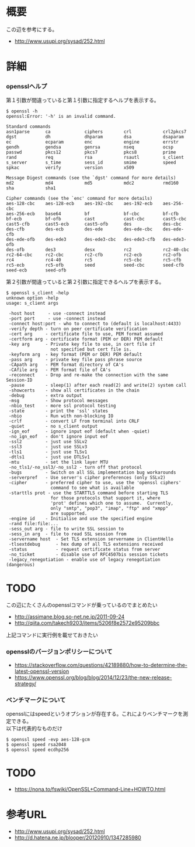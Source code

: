 # 概要
この辺を参考にする。
- http://www.usupi.org/sysad/252.html

# 詳細

### opensslヘルプ
第１引数が間違っていると第１引数に指定するヘルプを表示する。
```
$ openssl -h
openssl:Error: '-h' is an invalid command.

Standard commands
asn1parse      ca             ciphers        crl            crl2pkcs7      
dgst           dh             dhparam        dsa            dsaparam       
ec             ecparam        enc            engine         errstr         
gendh          gendsa         genrsa         nseq           ocsp           
passwd         pkcs12         pkcs7          pkcs8          prime          
rand           req            rsa            rsautl         s_client       
s_server       s_time         sess_id        smime          speed          
spkac          verify         version        x509           

Message Digest commands (see the `dgst' command for more details)
md2            md4            md5            mdc2           rmd160         
sha            sha1           

Cipher commands (see the `enc' command for more details)
aes-128-cbc    aes-128-ecb    aes-192-cbc    aes-192-ecb    aes-256-cbc    
aes-256-ecb    base64         bf             bf-cbc         bf-cfb         
bf-ecb         bf-ofb         cast           cast-cbc       cast5-cbc      
cast5-cfb      cast5-ecb      cast5-ofb      des            des-cbc        
des-cfb        des-ecb        des-ede        des-ede-cbc    des-ede-cfb    
des-ede-ofb    des-ede3       des-ede3-cbc   des-ede3-cfb   des-ede3-ofb   
des-ofb        des3           desx           rc2            rc2-40-cbc     
rc2-64-cbc     rc2-cbc        rc2-cfb        rc2-ecb        rc2-ofb        
rc4            rc4-40         rc5            rc5-cbc        rc5-cfb        
rc5-ecb        rc5-ofb        seed           seed-cbc       seed-cfb       
seed-ecb       seed-ofb       
```

第２引数が間違っていると第２引数に指定できるヘルプを表示する。
```
$ openssl s_client -help
unknown option -help
usage: s_client args

 -host host     - use -connect instead
 -port port     - use -connect instead
 -connect host:port - who to connect to (default is localhost:4433)
 -verify depth - turn on peer certificate verification
 -cert arg     - certificate file to use, PEM format assumed
 -certform arg - certificate format (PEM or DER) PEM default
 -key arg      - Private key file to use, in cert file if
                 not specified but cert file is.
 -keyform arg  - key format (PEM or DER) PEM default
 -pass arg     - private key file pass phrase source
 -CApath arg   - PEM format directory of CA's
 -CAfile arg   - PEM format file of CA's
 -reconnect    - Drop and re-make the connection with the same Session-ID
 -pause        - sleep(1) after each read(2) and write(2) system call
 -showcerts    - show all certificates in the chain
 -debug        - extra output
 -msg          - Show protocol messages
 -nbio_test    - more ssl protocol testing
 -state        - print the 'ssl' states
 -nbio         - Run with non-blocking IO
 -crlf         - convert LF from terminal into CRLF
 -quiet        - no s_client output
 -ign_eof      - ignore input eof (default when -quiet)
 -no_ign_eof   - don't ignore input eof
 -ssl2         - just use SSLv2
 -ssl3         - just use SSLv3
 -tls1         - just use TLSv1
 -dtls1        - just use DTLSv1
 -mtu          - set the link layer MTU
 -no_tls1/-no_ssl3/-no_ssl2 - turn off that protocol
 -bugs         - Switch on all SSL implementation bug workarounds
 -serverpref   - Use server's cipher preferences (only SSLv2)
 -cipher       - preferred cipher to use, use the 'openssl ciphers'
                 command to see what is available
 -starttls prot - use the STARTTLS command before starting TLS
                 for those protocols that support it, where
                 'prot' defines which one to assume.  Currently,
                 only "smtp", "pop3", "imap", "ftp" and "xmpp"
                 are supported.
 -engine id    - Initialise and use the specified engine
 -rand file:file:...
 -sess_out arg - file to write SSL session to
 -sess_in arg  - file to read SSL session from
 -servername host  - Set TLS extension servername in ClientHello
 -tlsextdebug      - hex dump of all TLS extensions received
 -status           - request certificate status from server
 -no_ticket        - disable use of RFC4507bis session tickets
 -legacy_renegotiation - enable use of legacy renegotiation (dangerous)
```

# TODO
この辺にたくさんのopensslコマンドが乗っているのでまとめたい
- http://assimane.blog.so-net.ne.jp/2011-09-24
- http://qiita.com/takech9203/items/5206f8e2572e95209bbc

上記コマンドに実行例を載せておきたい

### opensslのバージョンポリシーについて
- https://stackoverflow.com/questions/42189880/how-to-determine-the-latest-openssl-version
- https://www.openssl.org/blog/blog/2014/12/23/the-new-release-strategy/

### ベンチマークについて
opensslにはspeedというオプションが存在する。これによりベンチマークを測定できる。  
以下は代表的なものだけ
```
$ openssl speed -evp aes-128-gcm
$ openssl speed rsa2048
$ openssl speed ecdhp256
```

# TODO
- https://nona.to/fswiki/OpenSSL+Command-Line+HOWTO.html

# 参考URL
- http://www.usupi.org/sysad/252.html
- http://d.hatena.ne.jp/blooper/20120910/1347285980
